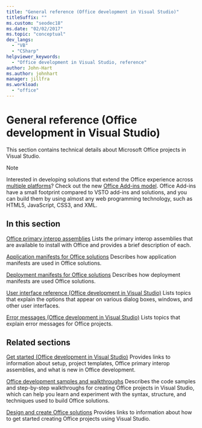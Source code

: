 ```yaml
---
title: "General reference (Office development in Visual Studio)"
titleSuffix: ""
ms.custom: "seodec18"
ms.date: "02/02/2017"
ms.topic: "conceptual"
dev_langs:
  - "VB"
  - "CSharp"
helpviewer_keywords:
  - "Office development in Visual Studio, reference"
author: John-Hart
ms.author: johnhart
manager: jillfra
ms.workload:
  - "office"
---
```

# General reference (Office development in Visual Studio)
  This section contains technical details about Microsoft Office projects in Visual Studio.

> [!NOTE]
>  Interested in developing solutions that extend the Office experience across [multiple platforms](https://dev.office.com/add-in-availability)? Check out the new [Office Add-ins model](https://dev.office.com/docs/add-ins/overview/office-add-ins). Office Add-ins have a small footprint compared to VSTO add-ins and solutions, and you can build them by using almost any web programming technology, such as HTML5, JavaScript, CSS3, and XML.

## In this section
 [Office primary interop assemblies](../vsto/office-primary-interop-assemblies.md)
 Lists the primary interop assemblies that are available to install with Office and provides a brief description of each.

 [Application manifests for Office solutions](../vsto/application-manifests-for-office-solutions.md)
 Describes how application manifests are used in Office solutions.

 [Deployment manifests for Office solutions](../vsto/deployment-manifests-for-office-solutions.md)
 Describes how deployment manifests are used Office solutions.

 [User interface reference &#40;Office development in Visual Studio&#41;](../vsto/user-interface-reference-office-development-in-visual-studio.md)
 Lists topics that explain the options that appear on various dialog boxes, windows, and other user interfaces.

 [Error messages &#40;Office development in Visual Studio&#41;](../vsto/error-messages-office-development-in-visual-studio.md)
 Lists topics that explain error messages for Office projects.

## Related sections
 [Get started &#40;Office development in Visual Studio&#41;](../vsto/getting-started-office-development-in-visual-studio.md)
 Provides links to information about setup, project templates, Office primary interop assemblies, and what is new in Office development.

 [Office development samples and walkthroughs](../vsto/office-development-samples-and-walkthroughs.md)
 Describes the code samples and step-by-step walkthroughs for creating Office projects in Visual Studio, which can help you learn and experiment with the syntax, structure, and techniques used to build Office solutions.

 [Design and create Office solutions](../vsto/designing-and-creating-office-solutions.md)
 Provides links to information about how to get started creating Office projects using Visual Studio.
